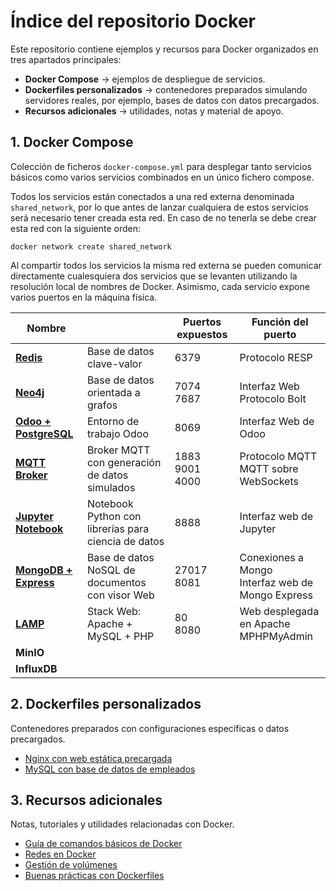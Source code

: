 # Índice del repositorio Docker

Este repositorio contiene ejemplos y recursos para Docker organizados en tres apartados principales:

- **Docker Compose** → ejemplos de despliegue de servicios.
- **Dockerfiles personalizados** → contenedores preparados simulando servidores reales, por ejemplo, bases de datos con datos precargados.
- **Recursos adicionales** → utilidades, notas y material de apoyo.

## 1. Docker Compose

Colección de ficheros `docker-compose.yml` para desplegar tanto servicios básicos como varios servicios combinados en un único fichero compose.

Todos los servicios están conectados a una red externa denominada `shared_network`, por lo que antes de lanzar cualquiera de estos servicios será necesario tener creada esta red. En caso de no tenerla se debe crear esta red con la siguiente orden:

```
docker network create shared_network
```

Al compartir todos los servicios la misma red externa se pueden comunicar directamente cualesquiera dos servicios que se levanten utilizando la resolución local de nombres de Docker. Asimismo, cada servicio expone varios puertos en la máquina física.



 
|   Nombre                                              |                                                     | Puertos expuestos        | Función del puerto                        |
| ----------------------------------------------------- | --------------------------------------------------- | ------------------------ | ----------------------------------------- |
| [**Redis**](./compose/Redis/index.md)                 | Base de datos clave-valor                           | 6379                     | Protocolo RESP                            |
| [**Neo4j**](./compose/Neo4j/index.md)                 | Base de datos orientada a grafos                    | 7074 <br> 7687           | Interfaz Web <br> Protocolo Bolt          |
| [**Odoo + PostgreSQL**](./compose/Odoo/index.md)      | Entorno de trabajo Odoo                             | 8069                     | Interfaz Web de Odoo                      |
| [**MQTT Broker**](./compose/mqtt_broker/index.md)     | Broker MQTT con generación de datos simulados       | 1883<br>9001<br>4000     | Protocolo MQTT<br>MQTT sobre WebSockets   |
| [**Jupyter Notebook**](./compose/jupyter/index.md)    | Notebook Python con librerías para ciencia de datos | 8888                     | Interfaz web de Jupyter                   |
| [**MongoDB + Express**]()                             | Base de datos NoSQL de documentos con visor Web     | 27017<br>8081            | Conexiones a Mongo<br>Interfaz web de Mongo Express  |
| [**LAMP**](./compose/lamp/index.md)                   | Stack Web: Apache + MySQL + PHP                     | 80<br>8080               | Web desplegada en Apache<br>MPHPMyAdmin   |
| **MinIO**                                             |                                                     |                          |                                           |
| **InfluxDB**                                          |                                                     |                          |                                           |


## 2. Dockerfiles personalizados

Contenedores preparados con configuraciones específicas o datos precargados.

- [Nginx con web estática precargada](./dockerfiles/nginx_estatica/index.md)
- [MySQL con base de datos de empleados](./dockerfiles/mysql_employees/index.md)

## 3. Recursos adicionales

Notas, tutoriales y utilidades relacionadas con Docker.

- [Guía de comandos básicos de Docker](./recursos/comandos-basicos.md)
- [Redes en Docker](./recursos/redes.md)
- [Gestión de volúmenes](./recursos/volumenes.md)
- [Buenas prácticas con Dockerfiles](./recursos/buenas-practicas-dockerfiles.md)
